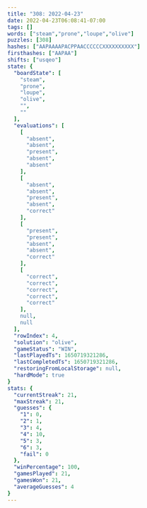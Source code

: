 ```yaml
---
title: "308: 2022-04-23"
date: 2022-04-23T06:08:41-07:00
tags: []
words: ["steam","prone","loupe","olive"]
puzzles: [308]
hashes: ["AAPAAAAPACPPAACCCCCCXXXXXXXXXX"]
firsthashes: ["AAPAA"]
shifts: ["usqeo"]
state: {
  "boardState": [
    "steam",
    "prone",
    "loupe",
    "olive",
    "",
    ""
  ],
  "evaluations": [
    [
      "absent",
      "absent",
      "present",
      "absent",
      "absent"
    ],
    [
      "absent",
      "absent",
      "present",
      "absent",
      "correct"
    ],
    [
      "present",
      "present",
      "absent",
      "absent",
      "correct"
    ],
    [
      "correct",
      "correct",
      "correct",
      "correct",
      "correct"
    ],
    null,
    null
  ],
  "rowIndex": 4,
  "solution": "olive",
  "gameStatus": "WIN",
  "lastPlayedTs": 1650719321286,
  "lastCompletedTs": 1650719321286,
  "restoringFromLocalStorage": null,
  "hardMode": true
}
stats: {
  "currentStreak": 21,
  "maxStreak": 21,
  "guesses": {
    "1": 0,
    "2": 1,
    "3": 4,
    "4": 10,
    "5": 3,
    "6": 3,
    "fail": 0
  },
  "winPercentage": 100,
  "gamesPlayed": 21,
  "gamesWon": 21,
  "averageGuesses": 4
}
---
```


<!-- more -->
